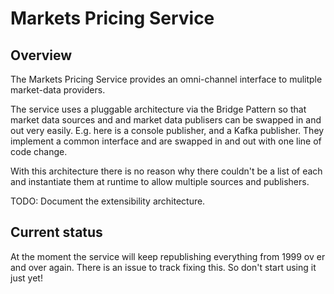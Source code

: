 # Markets Pricing Service

## Overview

The Markets Pricing Service provides an omni-channel interface to mulitple market-data providers.

The service uses a pluggable architecture via the Bridge Pattern so that market data sources and and market data publisers can be swapped in and out very easily. E.g. here is a console publisher, and a Kafka publisher. They implement a common interface and are swapped in and out with one line of code change.

With this architecture there is no reason why there couldn't be a list of each and instantiate them at runtime to allow multiple sources and publishers.

TODO: Document the extensibility architecture.

## Current status

At the moment the service will keep republishing everything from 1999 ov er and over again. There is an issue to track fixing this.
So don't start using it just yet!
